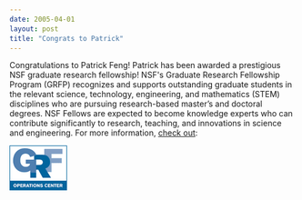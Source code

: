 ```yaml
---
date: 2005-04-01
layout: post
title: "Congrats to Patrick"
---
```


Congratulations to Patrick Feng! 
Patrick has been awarded a prestigious NSF graduate research fellowship!
NSF's Graduate Research Fellowship Program (GRFP) recognizes and supports outstanding graduate students in the relevant science, technology, engineering, and mathematics (STEM) disciplines who are pursuing research-based master’s and doctoral degrees. 
NSF Fellows are expected to become knowledge experts who can contribute significantly to research, teaching, and innovations in science and engineering. 
For more information, [check out](http://www.nsfgradfellows.org/):

![NSFGRFP Logo](/assets/img/NSFGRFPlogo.gif)